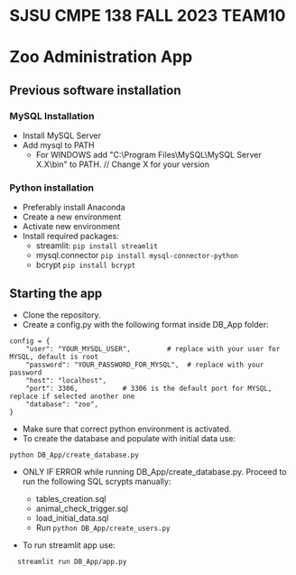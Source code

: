 # SJSU CMPE 138 FALL 2023 TEAM10

# Zoo Administration App

## Previous software installation

### MySQL Installation
- Install MySQL Server
- Add mysql to PATH
    - For WINDOWS add "C:\Program Files\MySQL\MySQL Server X.X\bin" to PATH.   // Change X for your version

### Python installation
- Preferably install Anaconda
- Create a new environment
- Activate new environment
- Install required packages:
  - streamlit: ```pip install streamlit```
  - mysql.connector ```pip install mysql-connector-python```
  - bcrypt  ```pip install bcrypt```


## Starting the app

- Clone the repository.
- Create a config.py with the following format inside DB_App folder:

```
config = {
    "user": "YOUR_MYSQL_USER",         # replace with your user for MYSQL, default is root
    "password": "YOUR_PASSWORD_FOR_MYSQL",  # replace with your password
    "host": "localhost",
    "port": 3306,           # 3306 is the default port for MYSQL, replace if selected another one
    "database": "zoo",
}
```

- Make sure that correct python environment is activated.
- To create the database and populate with initial data use:

```
python DB_App/create_database.py
```

- ONLY IF ERROR while running DB_App/create_database.py. Proceed to run the following SQL scrypts manually:
  - tables_creation.sql
  - animal_check_trigger.sql
  - load_initial_data.sql
  - Run ```python DB_App/create_users.py```

- To run streamlit app use:

```
  streamlit run DB_App/app.py
```
